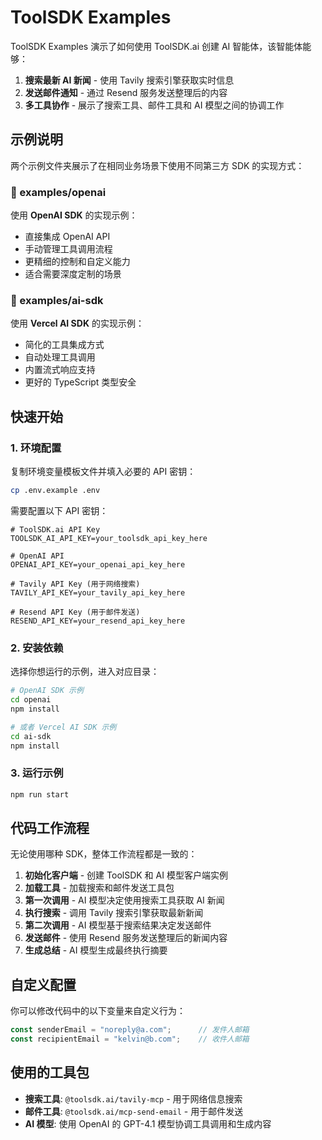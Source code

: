 # ToolSDK Examples

ToolSDK Examples 演示了如何使用 ToolSDK.ai 创建 AI 智能体，该智能体能够：

1. **搜索最新 AI 新闻** - 使用 Tavily 搜索引擎获取实时信息
2. **发送邮件通知** - 通过 Resend 服务发送整理后的内容
3. **多工具协作** - 展示了搜索工具、邮件工具和 AI 模型之间的协调工作

## 示例说明

两个示例文件夹展示了在相同业务场景下使用不同第三方 SDK 的实现方式：

### 📁 examples/openai

使用 **OpenAI SDK** 的实现示例：

- 直接集成 OpenAI API
- 手动管理工具调用流程
- 更精细的控制和自定义能力
- 适合需要深度定制的场景

### 📁 examples/ai-sdk

使用 **Vercel AI SDK** 的实现示例：

- 简化的工具集成方式
- 自动处理工具调用
- 内置流式响应支持
- 更好的 TypeScript 类型安全

## 快速开始

### 1. 环境配置

复制环境变量模板文件并填入必要的 API 密钥：

```bash
cp .env.example .env
```

需要配置以下 API 密钥：

```env
# ToolSDK.ai API Key
TOOLSDK_AI_API_KEY=your_toolsdk_api_key_here

# OpenAI API
OPENAI_API_KEY=your_openai_api_key_here

# Tavily API Key (用于网络搜索)
TAVILY_API_KEY=your_tavily_api_key_here

# Resend API Key (用于邮件发送)
RESEND_API_KEY=your_resend_api_key_here
```

### 2. 安装依赖

选择你想运行的示例，进入对应目录：

```bash
# OpenAI SDK 示例
cd openai
npm install

# 或者 Vercel AI SDK 示例
cd ai-sdk
npm install
```

### 3. 运行示例

```bash
npm run start
```

## 代码工作流程

无论使用哪种 SDK，整体工作流程都是一致的：

1. **初始化客户端** - 创建 ToolSDK 和 AI 模型客户端实例
2. **加载工具** - 加载搜索和邮件发送工具包
3. **第一次调用** - AI 模型决定使用搜索工具获取 AI 新闻
4. **执行搜索** - 调用 Tavily 搜索引擎获取最新新闻
5. **第二次调用** - AI 模型基于搜索结果决定发送邮件
6. **发送邮件** - 使用 Resend 服务发送整理后的新闻内容
7. **生成总结** - AI 模型生成最终执行摘要

## 自定义配置

你可以修改代码中的以下变量来自定义行为：

```javascript
const senderEmail = "noreply@a.com";      // 发件人邮箱
const recipientEmail = "kelvin@b.com";    // 收件人邮箱
```

## 使用的工具包

- **搜索工具**: `@toolsdk.ai/tavily-mcp` - 用于网络信息搜索
- **邮件工具**: `@toolsdk.ai/mcp-send-email` - 用于邮件发送
- **AI 模型**: 使用 OpenAI 的 GPT-4.1 模型协调工具调用和生成内容
